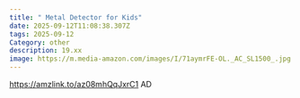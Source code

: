 ```yaml
---
title: " Metal Detector for Kids"
date: 2025-09-12T11:08:38.307Z
tags: 2025-09-12
Category: other
description: 19.xx
image: https://m.media-amazon.com/images/I/71aymrFE-OL._AC_SL1500_.jpg
---
```

https://amzlink.to/az08mhQqJxrC1
AD